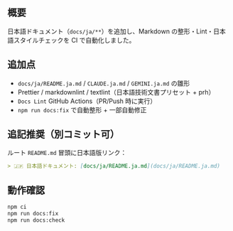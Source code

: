 ## 概要
日本語ドキュメント（`docs/ja/**`）を追加し、Markdown の整形・Lint・日本語スタイルチェックを CI で自動化しました。

## 追加点
- `docs/ja/README.ja.md` / `CLAUDE.ja.md` / `GEMINI.ja.md` の雛形
- Prettier / markdownlint / textlint（日本語技術文書プリセット + prh）
- `Docs Lint` GitHub Actions（PR/Push 時に実行）
- `npm run docs:fix` で自動整形 + 一部自動修正

## 追記推奨（別コミット可）
ルート `README.md` 冒頭に日本語版リンク：

```md
> 🇯🇵 日本語ドキュメント: [docs/ja/README.ja.md](docs/ja/README.ja.md)
```

## 動作確認
```bash
npm ci
npm run docs:fix
npm run docs:check
```
